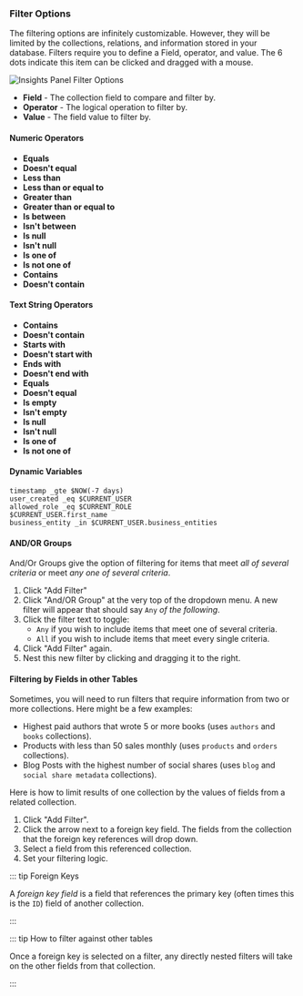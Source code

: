 ### Filter Options

The filtering options are infinitely customizable. However, they will be limited by the collections, relations, and
information stored in your database. Filters require you to define a Field, operator, and value. The 6 dots indicate
this item can be clicked and dragged with a mouse.

![Insights Panel Filter Options](image.jpg)

- **Field** - The collection field to compare and filter by.
- **Operator** - The logical operation to filter by.
- **Value** - The field value to filter by.

#### Numeric Operators

- **Equals**
- **Doesn't equal**
- **Less than**
- **Less than or equal to**
- **Greater than**
- **Greater than or equal to**
- **Is between**
- **Isn't between**
- **Is null**
- **Isn't null**
- **Is one of**
- **Is not one of**
- **Contains**
- **Doesn't contain**

#### Text String Operators

- **Contains**
- **Doesn't contain**
- **Starts with**
- **Doesn't start with**
- **Ends with**
- **Doesn't end with**
- **Equals**
- **Doesn't equal**
- **Is empty**
- **Isn't empty**
- **Is null**
- **Isn't null**
- **Is one of**
- **Is not one of**

#### Dynamic Variables

```
timestamp _gte $NOW(-7 days)
user_created _eq $CURRENT_USER
allowed_role _eq $CURRENT_ROLE
$CURRENT_USER.first_name
business_entity _in $CURRENT_USER.business_entities
```

#### AND/OR Groups

And/Or Groups give the option of filtering for items that meet _all of several criteria_ or meet _any one of several
criteria_.

1. Click "Add Filter"
2. Click "And/OR Group" at the very top of the dropdown menu. A new filter will appear that should say `Any` _of the
   following_.
3. Click the filter text to toggle:
   - `Any` if you wish to include items that meet one of several criteria.
   - `All` if you wish to include items that meet every single criteria.
4. Click "Add Filter" again.
5. Nest this new filter by clicking and dragging it to the right.

#### Filtering by Fields in other Tables

Sometimes, you will need to run filters that require information from two or more collections. Here might be a few
examples:

- Highest paid authors that wrote 5 or more books (uses `authors` and `books` collections).
- Products with less than 50 sales monthly (uses `products` and `orders` collections).
- Blog Posts with the highest number of social shares (uses `blog` and `social share metadata` collections).

Here is how to limit results of one collection by the values of fields from a related collection.

1. Click "Add Filter".
2. Click the arrow next to a foreign key field. The fields from the collection that the foreign key references will drop
   down.
3. Select a field from this referenced collection.
4. Set your filtering logic.

::: tip Foreign Keys

A _foreign key field_ is a field that references the primary key (often times this is the `ID`) field of another
collection.

:::

::: tip How to filter against other tables

Once a foreign key is selected on a filter, any directly nested filters will take on the other fields from that
collection.

:::
